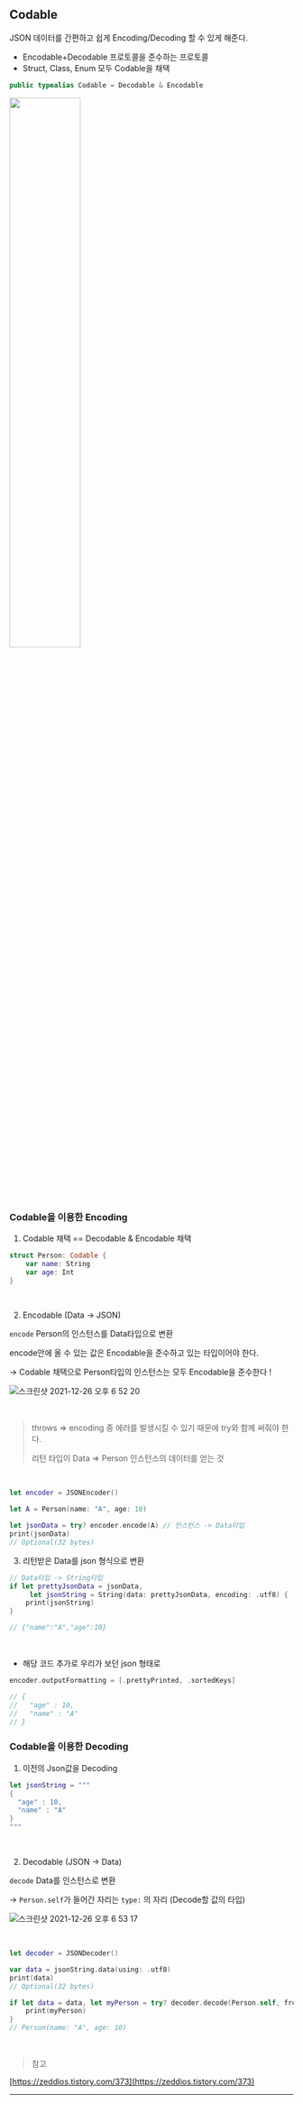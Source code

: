 ## Codable

JSON 데이터를 간편하고 쉽게 Encoding/Decoding 할 수 있게 해준다.

- Encodable+Decodable 프로토콜을 준수하는 프로토콜
- Struct, Class, Enum 모두 Codable을 채택

```swift
public typealias Codable = Decodable & Encodable
```

<img src = "https://user-images.githubusercontent.com/93528918/147404626-4aaa9bd7-15ce-4d7a-b9e7-7bdbeb8c32dc.png" width="50%" height="50%">

<br>

### Codable을 이용한 Encoding

1. Codable 채택 == Decodable & Encodable 채택

```swift
struct Person: Codable {
    var name: String
    var age: Int
}
```

<br>

2. Encodable (Data → JSON)

`encode`  Person의 인스턴스를 Data타입으로 변환

encode안에 올 수 있는 값은 Encodable을 준수하고 있는 타입이어야 한다.

→ Codable 채택으로 Person타입의 인스턴스는 모두 Encodable을 준수한다 !

![스크린샷 2021-12-26 오후 6 52 20](https://user-images.githubusercontent.com/93528918/147404694-6319b2f8-78e7-4b73-ba1a-f69ac4529119.png)


<br>

> throws ⇒ encoding 중 에러를 발생시킬 수 있기 때문에 try와 함께 써줘야 한다.
> 
> 
> 리턴 타입이 Data ⇒ Person 인스턴스의 데이터를 얻는 것
> 

<br>

```swift
let encoder = JSONEncoder()

let A = Person(name: "A", age: 10)

let jsonData = try? encoder.encode(A) // 인스턴스 -> Data타입
print(jsonData)
// Optional(32 bytes)
```

3. 리턴받은 Data를 json 형식으로 변환

```swift
// Data타입 -> String타입
if let prettyJsonData = jsonData,
	 let jsonString = String(data: prettyJsonData, encoding: .utf8) {
    print(jsonString)
}

// {"name":"A","age":10}
```

<br>

- 해당 코드 추가로 우리가 보던 json 형태로

```swift
encoder.outputFormatting = [.prettyPrinted, .sortedKeys]

// {
//   "age" : 10,
//   "name" : "A"
// }
```

### Codable을 이용한 Decoding

1. 이전의 Json값을 Decoding

```swift
let jsonString = """
{
  "age" : 10,
  "name" : "A"
}
"""
```

<br>

2. Decodable (JSON → Data)

`decode`  Data를 인스턴스로 변환

→ `Person.self`가 들어간 자리는 `type:` 의 자리 (Decode할 값의 타입)

![스크린샷 2021-12-26 오후 6 53 17](https://user-images.githubusercontent.com/93528918/147404714-f682a507-4e1b-41c8-ad3f-1b3c74521d5a.png)

<br>


```swift
let decoder = JSONDecoder()

var data = jsonString.data(using: .utf8)
print(data)
// Optional(32 bytes)

if let data = data, let myPerson = try? decoder.decode(Person.self, from: data) {
    print(myPerson)
}
// Person(name: "A", age: 10)
```

<br>

> 참고
> 

[https://zeddios.tistory.com/373](https://zeddios.tistory.com/373)

---
